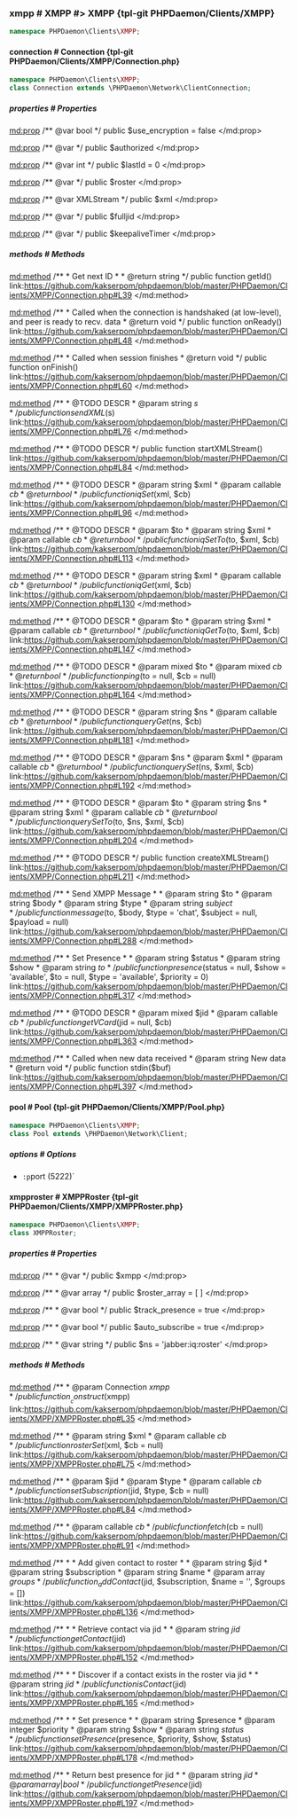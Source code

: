 ### xmpp # XMPP #> XMPP {tpl-git PHPDaemon/Clients/XMPP}

```php
namespace PHPDaemon\Clients\XMPP;
```

<!-- include-namespace path="\PHPDaemon\Clients\XMPP" level="" access="" -->
#### connection # Connection {tpl-git PHPDaemon/Clients/XMPP/Connection.php}

```php
namespace PHPDaemon\Clients\XMPP;
class Connection extends \PHPDaemon\Network\ClientConnection;
```

##### properties # Properties

<md:prop>
/** @var bool */
public $use_encryption = false
</md:prop>

<md:prop>
/** @var */
public $authorized
</md:prop>

<md:prop>
/** @var int */
public $lastId = 0
</md:prop>

<md:prop>
/** @var */
public $roster
</md:prop>

<md:prop>
/** @var XMLStream */
public $xml
</md:prop>

<md:prop>
/** @var */
public $fulljid
</md:prop>

<md:prop>
/** @var */
public $keepaliveTimer
</md:prop>

<div class="clearboth"></div>

##### methods # Methods

<md:method>
/**
	 * Get next ID
	 *
	 * @return string
	 */
public function getId()
link:https://github.com/kakserpom/phpdaemon/blob/master/PHPDaemon/Clients/XMPP/Connection.php#L39
</md:method>

<md:method>
/**
	 * Called when the connection is handshaked (at low-level), and peer is ready to recv. data
	 * @return void
	 */
public function onReady()
link:https://github.com/kakserpom/phpdaemon/blob/master/PHPDaemon/Clients/XMPP/Connection.php#L48
</md:method>

<md:method>
/**
	 * Called when session finishes
	 * @return void
	 */
public function onFinish()
link:https://github.com/kakserpom/phpdaemon/blob/master/PHPDaemon/Clients/XMPP/Connection.php#L60
</md:method>

<md:method>
/**
	 * @TODO DESCR
	 * @param string $s
	 */
public function sendXML($s)
link:https://github.com/kakserpom/phpdaemon/blob/master/PHPDaemon/Clients/XMPP/Connection.php#L76
</md:method>

<md:method>
/**
	 * @TODO DESCR
	 */
public function startXMLStream()
link:https://github.com/kakserpom/phpdaemon/blob/master/PHPDaemon/Clients/XMPP/Connection.php#L84
</md:method>

<md:method>
/**
	 * @TODO DESCR
	 * @param string $xml
	 * @param callable $cb
	 * @return bool
	 */
public function iqSet($xml, $cb)
link:https://github.com/kakserpom/phpdaemon/blob/master/PHPDaemon/Clients/XMPP/Connection.php#L96
</md:method>

<md:method>
/**
	 * @TODO DESCR
	 * @param $to
	 * @param string $xml
	 * @param callable $cb
	 * @return bool
	 */
public function iqSetTo($to, $xml, $cb)
link:https://github.com/kakserpom/phpdaemon/blob/master/PHPDaemon/Clients/XMPP/Connection.php#L113
</md:method>

<md:method>
/**
	 * @TODO DESCR
	 * @param string $xml
	 * @param callable $cb
	 * @return bool
	 */
public function iqGet($xml, $cb)
link:https://github.com/kakserpom/phpdaemon/blob/master/PHPDaemon/Clients/XMPP/Connection.php#L130
</md:method>

<md:method>
/**
	 * @TODO DESCR
	 * @param $to
	 * @param string $xml
	 * @param callable $cb
	 * @return bool
	 */
public function iqGetTo($to, $xml, $cb)
link:https://github.com/kakserpom/phpdaemon/blob/master/PHPDaemon/Clients/XMPP/Connection.php#L147
</md:method>

<md:method>
/**
	 * @TODO DESCR
	 * @param mixed $to
	 * @param mixed $cb
	 * @return bool
	 */
public function ping($to = null, $cb = null)
link:https://github.com/kakserpom/phpdaemon/blob/master/PHPDaemon/Clients/XMPP/Connection.php#L164
</md:method>

<md:method>
/**
	 * @TODO DESCR
	 * @param string $ns
	 * @param callable $cb
	 * @return bool
	 */
public function queryGet($ns, $cb)
link:https://github.com/kakserpom/phpdaemon/blob/master/PHPDaemon/Clients/XMPP/Connection.php#L181
</md:method>

<md:method>
/**
	 * @TODO DESCR
	 * @param $ns
	 * @param $xml
	 * @param callable $cb
	 * @return bool
	 */
public function querySet($ns, $xml, $cb)
link:https://github.com/kakserpom/phpdaemon/blob/master/PHPDaemon/Clients/XMPP/Connection.php#L192
</md:method>

<md:method>
/**
	 * @TODO DESCR
	 * @param $to
	 * @param string $ns
	 * @param string $xml
	 * @param callable $cb
	 * @return bool
	 */
public function querySetTo($to, $ns, $xml, $cb)
link:https://github.com/kakserpom/phpdaemon/blob/master/PHPDaemon/Clients/XMPP/Connection.php#L204
</md:method>

<md:method>
/**
	 * @TODO DESCR
	 */
public function createXMLStream()
link:https://github.com/kakserpom/phpdaemon/blob/master/PHPDaemon/Clients/XMPP/Connection.php#L211
</md:method>

<md:method>
/**
	 * Send XMPP Message
	 *
	 * @param string $to
	 * @param string $body
	 * @param string $type
	 * @param string $subject
	 */
public function message($to, $body, $type = 'chat', $subject = null, $payload = null)
link:https://github.com/kakserpom/phpdaemon/blob/master/PHPDaemon/Clients/XMPP/Connection.php#L288
</md:method>

<md:method>
/**
	 * Set Presence
	 *
	 * @param string $status
	 * @param string $show
	 * @param string $to
	 */
public function presence($status = null, $show = 'available', $to = null, $type = 'available', $priority = 0)
link:https://github.com/kakserpom/phpdaemon/blob/master/PHPDaemon/Clients/XMPP/Connection.php#L317
</md:method>

<md:method>
/**
	 * @TODO DESCR
	 * @param mixed $jid
	 * @param callable $cb
	 */
public function getVCard($jid = null, $cb)
link:https://github.com/kakserpom/phpdaemon/blob/master/PHPDaemon/Clients/XMPP/Connection.php#L363
</md:method>

<md:method>
/**
	 * Called when new data received
	 * @param string New data
	 * @return void
	 */
public function stdin($buf)
link:https://github.com/kakserpom/phpdaemon/blob/master/PHPDaemon/Clients/XMPP/Connection.php#L397
</md:method>

<div class="clearboth"></div>

#### pool # Pool {tpl-git PHPDaemon/Clients/XMPP/Pool.php}

```php
namespace PHPDaemon\Clients\XMPP;
class Pool extends \PHPDaemon\Network\Client;
```

##### options # Options

 - `:p`port (5222)`  
 

#### xmpproster # XMPPRoster {tpl-git PHPDaemon/Clients/XMPP/XMPPRoster.php}

```php
namespace PHPDaemon\Clients\XMPP;
class XMPPRoster;
```

##### properties # Properties

<md:prop>
/**
	 * @var
	 */
public $xmpp
</md:prop>

<md:prop>
/**
	 * @var array
	 */
public $roster_array = [ ]
</md:prop>

<md:prop>
/**
	 * @var bool
	 */
public $track_presence = true
</md:prop>

<md:prop>
/**
	 * @var bool
	 */
public $auto_subscribe = true
</md:prop>

<md:prop>
/**
	 * @var string
	 */
public $ns = 'jabber:iq:roster'
</md:prop>

<div class="clearboth"></div>

##### methods # Methods

<md:method>
/**
	 * @param Connection $xmpp
	 */
public function __construct($xmpp)
link:https://github.com/kakserpom/phpdaemon/blob/master/PHPDaemon/Clients/XMPP/XMPPRoster.php#L35
</md:method>

<md:method>
/**
	 * @param string $xml
	 * @param callable $cb
	 */
public function rosterSet($xml, $cb = null)
link:https://github.com/kakserpom/phpdaemon/blob/master/PHPDaemon/Clients/XMPP/XMPPRoster.php#L75
</md:method>

<md:method>
/**
	 * @param $jid
	 * @param $type
	 * @param callable $cb
	 */
public function setSubscription($jid, $type, $cb = null)
link:https://github.com/kakserpom/phpdaemon/blob/master/PHPDaemon/Clients/XMPP/XMPPRoster.php#L84
</md:method>

<md:method>
/**
	 * @param callable $cb
	 */
public function fetch($cb = null)
link:https://github.com/kakserpom/phpdaemon/blob/master/PHPDaemon/Clients/XMPP/XMPPRoster.php#L91
</md:method>

<md:method>
/**
	 *
	 * Add given contact to roster
	 *
	 * @param string $jid
	 * @param string $subscription
	 * @param string $name
	 * @param array $groups
	 */
public function _addContact($jid, $subscription, $name = '', $groups = [])
link:https://github.com/kakserpom/phpdaemon/blob/master/PHPDaemon/Clients/XMPP/XMPPRoster.php#L136
</md:method>

<md:method>
/**
	 *
	 * Retrieve contact via jid
	 *
	 * @param string $jid
	 */
public function getContact($jid)
link:https://github.com/kakserpom/phpdaemon/blob/master/PHPDaemon/Clients/XMPP/XMPPRoster.php#L152
</md:method>

<md:method>
/**
	 *
	 * Discover if a contact exists in the roster via jid
	 *
	 * @param string $jid
	 */
public function isContact($jid)
link:https://github.com/kakserpom/phpdaemon/blob/master/PHPDaemon/Clients/XMPP/XMPPRoster.php#L165
</md:method>

<md:method>
/**
	 *
	 * Set presence
	 *
	 * @param string $presence
	 * @param integer $priority
	 * @param string $show
	 * @param string $status
	 */
public function setPresence($presence, $priority, $show, $status)
link:https://github.com/kakserpom/phpdaemon/blob/master/PHPDaemon/Clients/XMPP/XMPPRoster.php#L178
</md:method>

<md:method>
/**
	 * Return best presence for jid
	 *
	 * @param string $jid
	 * @param array|bool
	 */
public function getPresence($jid)
link:https://github.com/kakserpom/phpdaemon/blob/master/PHPDaemon/Clients/XMPP/XMPPRoster.php#L197
</md:method>

<div class="clearboth"></div>


<!--/ include-namespace -->